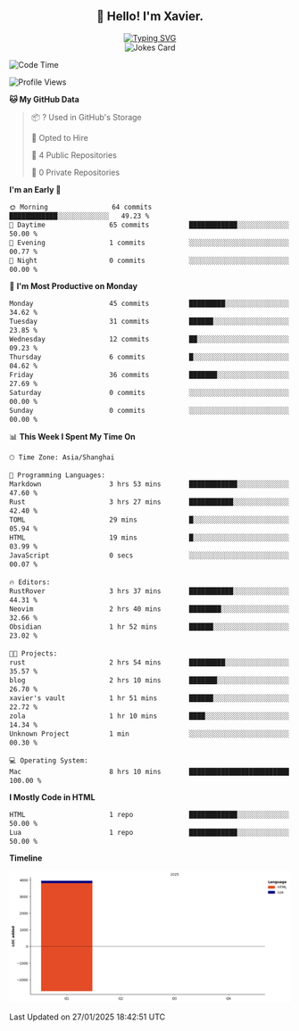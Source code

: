 <h2 align="center">👋 Hello! I'm Xavier.</h2>

<!-- typing svg starts -->
<div align="center">
 <a href="https://git.io/typing-svg"><img src="https://readme-typing-svg.demolab.com?font=Fira+Code&size=16&pause=1000&color=FFFFFFF0&width=435&lines=Fear+is+temporary.+Regret+is+forever." alt="Typing SVG" /></a>
</div>
<!-- typing svg ends -->

<!-- jokes card -->
<div align="center">
 <img src="https://readme-jokes.vercel.app/api?hideBorder" alt="Jokes Card" />
</div>

<!--START_SECTION:waka-->
![Code Time](http://img.shields.io/badge/Code%20Time-217%20hrs%2023%20mins-blue)

![Profile Views](http://img.shields.io/badge/Profile%20Views-4-blue)

**🐱 My GitHub Data** 

> 📦 ? Used in GitHub's Storage 
 > 
> 💼 Opted to Hire
 > 
> 📜 4 Public Repositories 
 > 
> 🔑 0 Private Repositories 
 > 
**I'm an Early 🐤** 

```text
🌞 Morning                64 commits          ████████████░░░░░░░░░░░░░   49.23 % 
🌆 Daytime                65 commits          ████████████░░░░░░░░░░░░░   50.00 % 
🌃 Evening                1 commits           ░░░░░░░░░░░░░░░░░░░░░░░░░   00.77 % 
🌙 Night                  0 commits           ░░░░░░░░░░░░░░░░░░░░░░░░░   00.00 % 
```
📅 **I'm Most Productive on Monday** 

```text
Monday                   45 commits          █████████░░░░░░░░░░░░░░░░   34.62 % 
Tuesday                  31 commits          ██████░░░░░░░░░░░░░░░░░░░   23.85 % 
Wednesday                12 commits          ██░░░░░░░░░░░░░░░░░░░░░░░   09.23 % 
Thursday                 6 commits           █░░░░░░░░░░░░░░░░░░░░░░░░   04.62 % 
Friday                   36 commits          ███████░░░░░░░░░░░░░░░░░░   27.69 % 
Saturday                 0 commits           ░░░░░░░░░░░░░░░░░░░░░░░░░   00.00 % 
Sunday                   0 commits           ░░░░░░░░░░░░░░░░░░░░░░░░░   00.00 % 
```


📊 **This Week I Spent My Time On** 

```text
🕑︎ Time Zone: Asia/Shanghai

💬 Programming Languages: 
Markdown                 3 hrs 53 mins       ████████████░░░░░░░░░░░░░   47.60 % 
Rust                     3 hrs 27 mins       ███████████░░░░░░░░░░░░░░   42.40 % 
TOML                     29 mins             █░░░░░░░░░░░░░░░░░░░░░░░░   05.94 % 
HTML                     19 mins             █░░░░░░░░░░░░░░░░░░░░░░░░   03.99 % 
JavaScript               0 secs              ░░░░░░░░░░░░░░░░░░░░░░░░░   00.07 % 

🔥 Editors: 
RustRover                3 hrs 37 mins       ███████████░░░░░░░░░░░░░░   44.31 % 
Neovim                   2 hrs 40 mins       ████████░░░░░░░░░░░░░░░░░   32.66 % 
Obsidian                 1 hr 52 mins        ██████░░░░░░░░░░░░░░░░░░░   23.02 % 

🐱‍💻 Projects: 
rust                     2 hrs 54 mins       █████████░░░░░░░░░░░░░░░░   35.57 % 
blog                     2 hrs 10 mins       ███████░░░░░░░░░░░░░░░░░░   26.70 % 
xavier's vault           1 hr 51 mins        ██████░░░░░░░░░░░░░░░░░░░   22.72 % 
zola                     1 hr 10 mins        ████░░░░░░░░░░░░░░░░░░░░░   14.34 % 
Unknown Project          1 min               ░░░░░░░░░░░░░░░░░░░░░░░░░   00.30 % 

💻 Operating System: 
Mac                      8 hrs 10 mins       █████████████████████████   100.00 % 
```

**I Mostly Code in HTML** 

```text
HTML                     1 repo              ████████████░░░░░░░░░░░░░   50.00 % 
Lua                      1 repo              ████████████░░░░░░░░░░░░░   50.00 % 
```



**Timeline**

![Lines of Code chart](https://raw.githubusercontent.com/xavier2code/xavier2code/main/assets/bar_graph.png)


 Last Updated on 27/01/2025 18:42:51 UTC
<!--END_SECTION:waka-->
